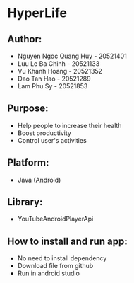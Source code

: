 # HyperLife
## Author:
- Nguyen Ngoc Quang Huy - 20521401  
- Luu Le Ba Chinh - 20521133  
- Vu Khanh Hoang -  20521352  
- Dao Tan Hao - 20521289  
- Lam Phu Sy - 20521853  
## Purpose:
- Help people to increase their health
- Boost productivity
- Control user's activities
## Platform:
- Java (Android)
## Library:
- YouTubeAndroidPlayerApi
## How to install and run app:
- No need to install dependency
- Download file from github
- Run in android studio
